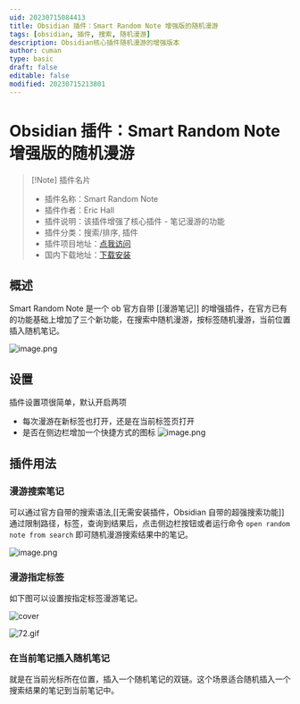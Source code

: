 ```yaml
---
uid: 20230715084413
title: Obsidian 插件：Smart Random Note 增强版的随机漫游
tags: [obsidian, 插件, 搜索, 随机漫游]
description: Obsidian核心插件随机漫游的增强版本
author: cuman
type: basic
draft: false
editable: false
modified: 20230715213801
---
```


# Obsidian 插件：Smart Random Note 增强版的随机漫游

> [!Note] 插件名片
> - 插件名称：Smart Random Note
> - 插件作者：Eric Hall
> - 插件说明：该插件增强了核心插件 - 笔记漫游的功能
> - 插件分类：搜索/排序, 插件
> - 插件项目地址：[点我访问](https://github.com/erichalldev/obsidian-smart-random-note)
> - 国内下载地址：[下载安装](https://pkmer.cn/products/plugin/pluginMarket/?obsidian-smart-random-note)

## 概述

Smart Random Note 是一个 ob 官方自带 [[漫游笔记]] 的增强插件，在官方已有的功能基础上增加了三个新功能，在搜索中随机漫游，按标签随机漫游，当前位置插入随机笔记。

![image.png](https://cdn.pkmer.cn/images/202307150859901.png!pkmer)

## 设置

插件设置项很简单，默认开启两项

- 每次漫游在新标签也打开，还是在当前标签页打开
- 是否在侧边栏增加一个快捷方式的图标
![image.png](https://cdn.pkmer.cn/images/202307150900329.png!pkmer)

## 插件用法

### 漫游搜索笔记

可以通过官方自带的搜索语法,[[无需安装插件，Obsidian 自带的超强搜索功能]] 通过限制路径，标签，查询到结果后，点击侧边栏按钮或者运行命令 `open random note from search` 即可随机漫游搜索结果中的笔记。

![image.png](https://cdn.pkmer.cn/images/202307150903924.png!pkmer)

### 漫游指定标签

如下图可以设置按指定标签漫游笔记。

![cover](https://cdn.pkmer.cn/images/202307150911511.png!pkmer)

![72.gif](https://cdn.pkmer.cn/images/202307150909283.gif!pkmer)

### 在当前笔记插入随机笔记

就是在当前光标所在位置，插入一个随机笔记的双链。这个场景适合随机插入一个搜索结果的笔记到当前笔记中。